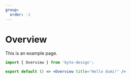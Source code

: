 ```yaml
---
group:
  order: -1
---
```


# Overview

This is an example page.

```jsx
import { Overview } from 'byte-design';

export default () => <Overview title="Hello dumi!" />
```
